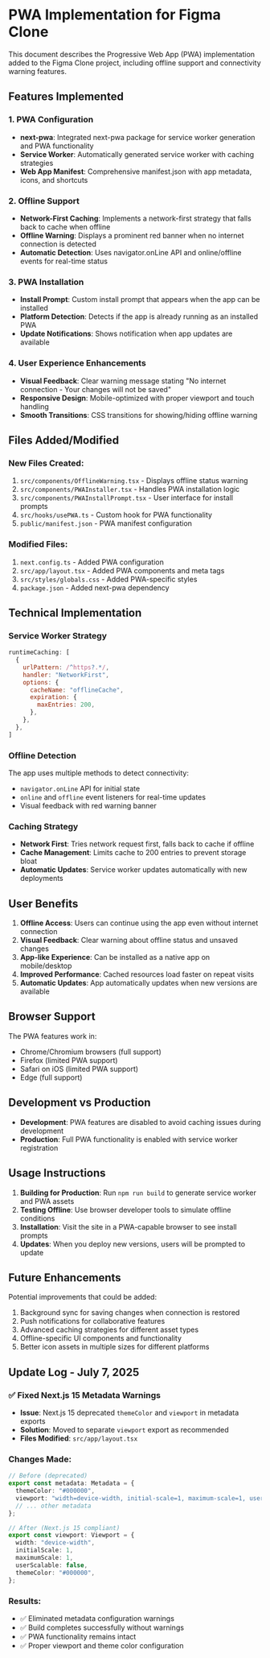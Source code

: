 # PWA Implementation for Figma Clone

This document describes the Progressive Web App (PWA) implementation added to the Figma Clone project, including offline support and connectivity warning features.

## Features Implemented

### 1. PWA Configuration
- **next-pwa**: Integrated next-pwa package for service worker generation and PWA functionality
- **Service Worker**: Automatically generated service worker with caching strategies
- **Web App Manifest**: Comprehensive manifest.json with app metadata, icons, and shortcuts

### 2. Offline Support
- **Network-First Caching**: Implements a network-first strategy that falls back to cache when offline
- **Offline Warning**: Displays a prominent red banner when no internet connection is detected
- **Automatic Detection**: Uses navigator.onLine API and online/offline events for real-time status

### 3. PWA Installation
- **Install Prompt**: Custom install prompt that appears when the app can be installed
- **Platform Detection**: Detects if the app is already running as an installed PWA
- **Update Notifications**: Shows notification when app updates are available

### 4. User Experience Enhancements
- **Visual Feedback**: Clear warning message stating "No internet connection - Your changes will not be saved"
- **Responsive Design**: Mobile-optimized with proper viewport and touch handling
- **Smooth Transitions**: CSS transitions for showing/hiding offline warning

## Files Added/Modified

### New Files Created:
1. `src/components/OfflineWarning.tsx` - Displays offline status warning
2. `src/components/PWAInstaller.tsx` - Handles PWA installation logic
3. `src/components/PWAInstallPrompt.tsx` - User interface for install prompts
4. `src/hooks/usePWA.ts` - Custom hook for PWA functionality
5. `public/manifest.json` - PWA manifest configuration

### Modified Files:
1. `next.config.ts` - Added PWA configuration
2. `src/app/layout.tsx` - Added PWA components and meta tags
3. `src/styles/globals.css` - Added PWA-specific styles
4. `package.json` - Added next-pwa dependency

## Technical Implementation

### Service Worker Strategy
```javascript
runtimeCaching: [
  {
    urlPattern: /^https?.*/,
    handler: "NetworkFirst",
    options: {
      cacheName: "offlineCache",
      expiration: {
        maxEntries: 200,
      },
    },
  },
]
```

### Offline Detection
The app uses multiple methods to detect connectivity:
- `navigator.onLine` API for initial state
- `online` and `offline` event listeners for real-time updates
- Visual feedback with red warning banner

### Caching Strategy
- **Network First**: Tries network request first, falls back to cache if offline
- **Cache Management**: Limits cache to 200 entries to prevent storage bloat
- **Automatic Updates**: Service worker updates automatically with new deployments

## User Benefits

1. **Offline Access**: Users can continue using the app even without internet connection
2. **Visual Feedback**: Clear warning about offline status and unsaved changes
3. **App-like Experience**: Can be installed as a native app on mobile/desktop
4. **Improved Performance**: Cached resources load faster on repeat visits
5. **Automatic Updates**: App automatically updates when new versions are available

## Browser Support

The PWA features work in:
- Chrome/Chromium browsers (full support)
- Firefox (limited PWA support)
- Safari on iOS (limited PWA support)
- Edge (full support)

## Development vs Production

- **Development**: PWA features are disabled to avoid caching issues during development
- **Production**: Full PWA functionality is enabled with service worker registration

## Usage Instructions

1. **Building for Production**: Run `npm run build` to generate service worker and PWA assets
2. **Testing Offline**: Use browser developer tools to simulate offline conditions
3. **Installation**: Visit the site in a PWA-capable browser to see install prompts
4. **Updates**: When you deploy new versions, users will be prompted to update

## Future Enhancements

Potential improvements that could be added:
1. Background sync for saving changes when connection is restored
2. Push notifications for collaborative features
3. Advanced caching strategies for different asset types
4. Offline-specific UI components and functionality
5. Better icon assets in multiple sizes for different platforms

## Update Log - July 7, 2025

### ✅ Fixed Next.js 15 Metadata Warnings
- **Issue**: Next.js 15 deprecated `themeColor` and `viewport` in metadata exports
- **Solution**: Moved to separate `viewport` export as recommended
- **Files Modified**: `src/app/layout.tsx`

### Changes Made:
```typescript
// Before (deprecated)
export const metadata: Metadata = {
  themeColor: "#000000",
  viewport: "width=device-width, initial-scale=1, maximum-scale=1, user-scalable=no",
  // ... other metadata
};

// After (Next.js 15 compliant)
export const viewport: Viewport = {
  width: "device-width",
  initialScale: 1,
  maximumScale: 1,
  userScalable: false,
  themeColor: "#000000",
};
```

### Results:
- ✅ Eliminated metadata configuration warnings
- ✅ Build completes successfully without warnings
- ✅ PWA functionality remains intact
- ✅ Proper viewport and theme color configuration
